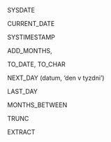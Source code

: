    

SYSDATE

CURRENT_DATE

SYSTIMESTAMP

ADD_MONTHS,

TO_DATE, TO_CHAR

NEXT_DAY (datum, ‘den v tyzdni’)

LAST_DAY

MONTHS_BETWEEN

TRUNC

EXTRACT